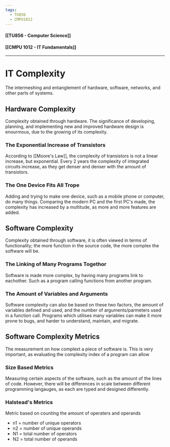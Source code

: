 ```yaml
---
tags:
  - TU856
  - CMPU1012
---
```


#### [[TU856 - Computer Science]]
#### [[CMPU 1012 - IT Fundamentals]]

---

# IT Complexity
The intermeshing and entanglement of hardware, software, networks, and other parts of systems.

## Hardware Complexity
Complexity obtained through hardware. The significance of developing, planning, and implementing new and improved hardware design is enourmous, due to the growing of its complexity.

### The Exponential Increase of Transistors
According to [[Moore's Law]], the complexity of transistors is not a linear increase, but exponential. Every 2 years the complexity of integrated circuits increase, as they get denser and denser with the amount of transistors.

### The One Device Fits All Trope
Adding and trying to make one device, such as a mobile phone or computer, do many things. Comparing the modern PC and the first PC's made, the complexity has increased by a multitude, as more and more features are added.

## Software Complexity
Complexity obtained through software, it is often viewed in terms of functionality; the more function in the source code, the more complex the software will be.

### The Linking of Many Programs Togethor
Software is made more complex, by having many programs link to eachother. Such as a program calling functions from another program. 

### The Amount of Variables and Arguments
Software complexity can also be based on these two factors, the amount of variables defined and used, and the number of arguments/parmeters used in a function call. Programs which utilises many variables can make it more prone to bugs, and harder to understand, maintain, and migrate.

## Software Complexity Metrics
The measurement on how complext a piece of software is. This is very important, as evaluating the complexity index of a program can allow

### Size Based Metrics
Measuring certain aspects of the software, such as the amount of the lines of code. However, there will be differences in scale between different programming langauges, as each are typed and designed differently.

### Halstead's Metrics
Metric based on counting the amount of operaters and operands
- n1 = number of unique operators
- n2 = number of unique operands
- N1 = total number of operators
- N2 = total number of operands